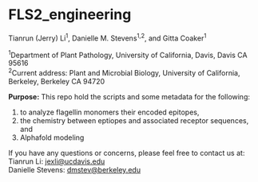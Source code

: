 # FLS2_engineering
Tianrun (Jerry) Li<sup>1</sup>, Danielle M. Stevens<sup>1,2</sup>, and Gitta Coaker<sup>1</sup>

<sup>1</sup>Department of Plant Pathology, University of California, Davis, Davis CA 95616 <br/>
<sup>2</sup>Current address: Plant and Microbial Biology, University of California, Berkeley, Berkeley CA 94720


**Purpose:** This repo hold the scripts and some metadata for the following:
1. to analyze flagellin monomers their encoded epitopes,
2. the chemistry between eptiopes and associated receptor sequences, and
3. Alphafold modeling

If you have any questions or concerns, please feel free to contact us at: <br/>
Tianrun Li: jexli@ucdavis.edu <br/>
Danielle Stevens: dmstev@berkeley.edu
